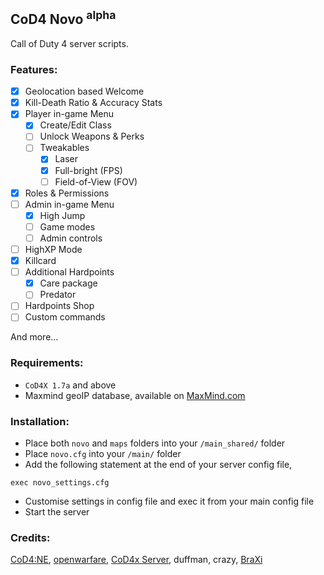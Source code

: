 ## CoD4 Novo **<sup>alpha</sup>**

Call of Duty 4 server scripts.

### Features:

- [x] Geolocation based Welcome
- [x] Kill-Death Ratio & Accuracy Stats
- [x] Player in-game Menu
    - [x] Create/Edit Class
    - [ ] Unlock Weapons & Perks
    - [ ] Tweakables
        - [x] Laser
        - [x] Full-bright (FPS)
        - [ ] Field-of-View (FOV)
- [x] Roles & Permissions
- [ ] Admin in-game Menu
    - [x] High Jump
    - [ ] Game modes
    - [ ] Admin controls
- [ ] HighXP Mode
- [x] Killcard
- [ ] Additional Hardpoints
    - [x] Care package
    - [ ] Predator
- [ ] Hardpoints Shop
- [ ] Custom commands

And more…

### Requirements:
* `CoD4X 1.7a` and above
* Maxmind geoIP database, available on [MaxMind.com](https://dev.maxmind.com/geoip/legacy/install/country/)

### Installation:
* Place both `novo` and `maps` folders into your `/main_shared/` folder
* Place `novo.cfg` into your `/main/` folder
* Add the following statement at the end of your server config file,

```exec novo_settings.cfg```

* Customise settings in config file and exec it from your main config file
* Start the server

### Credits:
[CoD4:NE](https://github.com/leiizko/cod4_new_experience), [openwarfare](https://github.com/cod4mw/openwarfare/), [CoD4x Server](https://github.com/callofduty4x/CoD4x_Server), duffman, crazy, [BraXi](https://github.com/BraXi)
